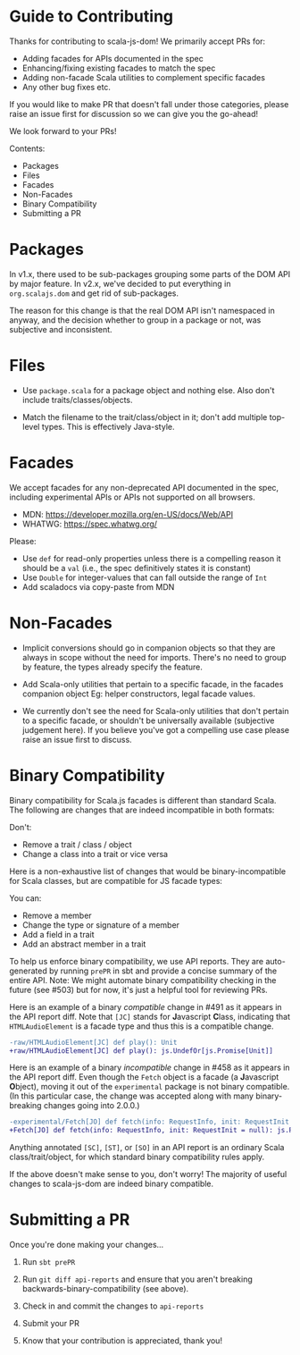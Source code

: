 Guide to Contributing
=====================

Thanks for contributing to scala-js-dom!
We primarily accept PRs for:
* Adding facades for APIs documented in the spec
* Enhancing/fixing existing facades to match the spec
* Adding non-facade Scala utilities to complement specific facades
* Any other bug fixes etc.

If you would like to make PR that doesn't fall under those categories,
please raise an issue first for discussion so we can give you the go-ahead!

We look forward to your PRs!

Contents:

* Packages
* Files
* Facades
* Non-Facades
* Binary Compatibility
* Submitting a PR


Packages
========

In v1.x, there used to be sub-packages grouping some parts of the DOM API by major feature.
In v2.x, we've decided to put everything in `org.scalajs.dom` and get rid of sub-packages.

The reason for this change is that the real DOM API isn't namespaced in anyway, and the decision
whether to group in a package or not, was subjective and inconsistent.


Files
=====

* Use `package.scala` for a package object and nothing else.
  Also don't include traits/classes/objects.

* Match the filename to the trait/class/object in it; don't add multiple top-level types.
  This is effectively Java-style.


Facades
=======

We accept facades for any non-deprecated API documented in the spec, including experimental APIs or APIs not supported on all browsers.
* MDN: https://developer.mozilla.org/en-US/docs/Web/API
* WHATWG: https://spec.whatwg.org/

Please:
* Use `def` for read-only properties unless there is a compelling reason it should be a `val`
  (i.e., the spec definitively states it is constant)
* Use `Double` for integer-values that can fall outside the range of `Int`
* Add scaladocs via copy-paste from MDN


Non-Facades
===========

* Implicit conversions should go in companion objects so that they are always in scope without the
  need for imports. There's no need to group by feature, the types already specify the feature.

* Add Scala-only utilities that pertain to a specific facade, in the facades companion object
  Eg: helper constructors, legal facade values.

* We currently don't see the need for Scala-only utilities that don't pertain to a specific facade,
  or shouldn't be universally available (subjective judgement here).
  If you believe you've got a compelling use case please raise an issue first to discuss.

Binary Compatibility
====================

Binary compatibility for Scala.js facades is different than standard Scala.
The following are changes that are indeed incompatible in both formats:

Don't:
  * Remove a trait / class / object
  * Change a class into a trait or vice versa

Here is a non-exhaustive list of changes that would be binary-incompatible for Scala classes, but
are compatible for JS facade types:

You can:
  * Remove a member
  * Change the type or signature of a member
  * Add a field in a trait
  * Add an abstract member in a trait

To help us enforce binary compatibility, we use API reports.
They are auto-generated by running `prePR` in sbt and provide a concise summary of the entire API.
Note: We might automate binary compatibility checking in the future (see #503) but for now,
it's just a helpful tool for reviewing PRs.

Here is an example of a binary _compatible_ change in #491 as it appears in the API report diff.
Note that `[JC]` stands for **J**avascript **C**lass, indicating that `HTMLAudioElement` is a facade type and thus this is a compatible change.
```diff
-raw/HTMLAudioElement[JC] def play(): Unit
+raw/HTMLAudioElement[JC] def play(): js.UndefOr[js.Promise[Unit]]
```

Here is an example of a binary _incompatible_ change in #458 as it appears in the API report diff.
Even though the `Fetch` object is a facade (a **J**avascript **O**bject), moving it out of the `experimental` package is not binary compatible.
(In this particular case, the change was accepted along with many binary-breaking changes going into 2.0.0.)
```diff
-experimental/Fetch[JO] def fetch(info: RequestInfo, init: RequestInit = null): js.Promise[Response]
+Fetch[JO] def fetch(info: RequestInfo, init: RequestInit = null): js.Promise[Response]
```

Anything annotated `[SC]`, `[ST]`, or `[SO]` in an API report is an ordinary Scala class/trait/object,
for which standard binary compatibility rules apply.

If the above doesn't make sense to you, don't worry!
The majority of useful changes to scala-js-dom are indeed binary compatible.


Submitting a PR
===============

Once you're done making your changes...

1. Run `sbt prePR`

2. Run `git diff api-reports` and ensure that you aren't breaking backwards-binary-compatibility
   (see above).

3. Check in and commit the changes to `api-reports`

4. Submit your PR

5. Know that your contribution is appreciated, thank you!
